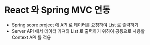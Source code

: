 # React 와 Spring MVC 연동
* Spring score project 에 API 로 데이터를 요청하여 List 로 출력하기
* Server API 에서 데이터 가져와 List 로 출력하기 위하여 공통으로 사용할 Context API 를 적용